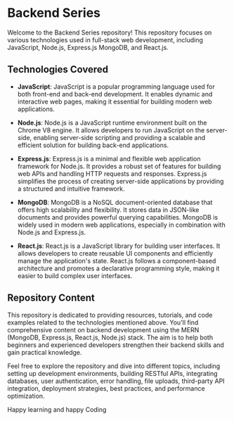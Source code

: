 # Backend Series

Welcome to the Backend Series repository! This repository focuses on various technologies used in full-stack web development, including JavaScript, Node.js, Express.js MongoDB, and React.js. 

## Technologies Covered

- **JavaScript**: JavaScript is a popular programming language used for both front-end and back-end development. It enables dynamic and interactive web pages, making it essential for building modern web applications.

- **Node.js**: Node.js is a JavaScript runtime environment built on the Chrome V8 engine. It allows developers to run JavaScript on the server-side, enabling server-side scripting and providing a scalable and efficient solution for building back-end applications.

- **Express.js**: Express.js is a minimal and flexible web application framework for Node.js. It provides a robust set of features for building web APIs and handling HTTP requests and responses. Express.js simplifies the process of creating server-side applications by providing a structured and intuitive framework.

- **MongoDB**: MongoDB is a NoSQL document-oriented database that offers high scalability and flexibility. It stores data in JSON-like documents and provides powerful querying capabilities. MongoDB is widely used in modern web applications, especially in combination with Node.js and Express.js.

- **React.js**: React.js is a JavaScript library for building user interfaces. It allows developers to create reusable UI components and efficiently manage the application's state. React.js follows a component-based architecture and promotes a declarative programming style, making it easier to build complex user interfaces.

## Repository Content

This repository is dedicated to providing resources, tutorials, and code examples related to the technologies mentioned above. You'll find comprehensive content on backend development using the MERN (MongoDB, Express.js, React.js, Node.js) stack. The aim is to help both beginners and experienced developers strengthen their backend skills and gain practical knowledge.

Feel free to explore the repository and dive into different topics, including setting up development environments, building RESTful APIs, integrating databases, user authentication, error handling, file uploads, third-party API integration, deployment strategies, best practices, and performance optimization.


Happy learning and happy Coding
